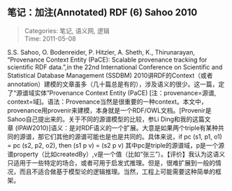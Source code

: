 笔记：加注(Annotated) RDF (6) Sahoo 2010
---
    
> Categories: 笔记, 语义网, 逻辑  
> Time: 2011-05-08
    
S.S. Sahoo, O. Bodenreider, P. Hitzler, A. Sheth, K., Thirunarayan, “Provenance Context Entity (PaCE): Scalable provenance tracking for scientific RDF data.”,in the 22nd International Conference on Scientific and Statistical Database Management (SSDBM) 2010讲RDF的Context（或者annotation）建模的文章虽多（几十篇总是有的），涉及语义的很少。这一篇，定了“源谱域实体”Provenance Context Entity (PaCE) [注：provenance=源谱, context=域]。语法：Provenance当然是很重要的一种context。本文中，provenance用provenir来建模，本身就是一个RDF/OWL文档。[Provenir是Sahoo自己提出来的。关于不同的源谱模型的比较，参Li Ding和我的这篇文章 (IPAW2010)]语义：是对RDF语义的一个扩展。大意是如果两个triple有某种共同的源谱，那它们其他的源谱可能也是也是共同的。具体来说，if pc (s1, p1, o1) = pc (s2, p2, o2), then (s1 p v) = (s2 p v) 其中pc是triple的源谱域，p是一个源谱property（比如createdBy）,v是一个值（比如“张三”）。【评价】我认为这语义只适用于一些特定的场合，或者可用于启发式推理。但是，很难扩展到一般的情况，而且不适合做基于模型论的逻辑推理。当然，工程上可能需要这种简单的框架。     
    